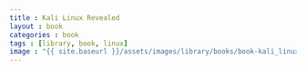 ```yaml
---
title : Kali Linux Revealed
layout : book
categories : book
tags : [library, book, linux]
image : "{{ site.baseurl }}/assets/images/library/books/book-kali_linux_revealed.jpg"
---
```

